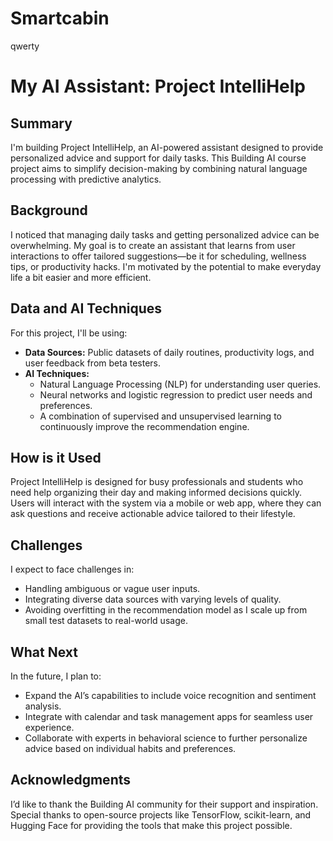 # Smartcabin
qwerty
# My AI Assistant: Project IntelliHelp

## Summary
I'm building Project IntelliHelp, an AI-powered assistant designed to provide personalized advice and support for daily tasks. This Building AI course project aims to simplify decision-making by combining natural language processing with predictive analytics.

## Background
I noticed that managing daily tasks and getting personalized advice can be overwhelming. My goal is to create an assistant that learns from user interactions to offer tailored suggestions—be it for scheduling, wellness tips, or productivity hacks. I'm motivated by the potential to make everyday life a bit easier and more efficient.

## Data and AI Techniques
For this project, I'll be using:
- **Data Sources:** Public datasets of daily routines, productivity logs, and user feedback from beta testers.
- **AI Techniques:** 
  - Natural Language Processing (NLP) for understanding user queries.
  - Neural networks and logistic regression to predict user needs and preferences.
  - A combination of supervised and unsupervised learning to continuously improve the recommendation engine.

## How is it Used
Project IntelliHelp is designed for busy professionals and students who need help organizing their day and making informed decisions quickly. Users will interact with the system via a mobile or web app, where they can ask questions and receive actionable advice tailored to their lifestyle.

## Challenges
I expect to face challenges in:
- Handling ambiguous or vague user inputs.
- Integrating diverse data sources with varying levels of quality.
- Avoiding overfitting in the recommendation model as I scale up from small test datasets to real-world usage.

## What Next
In the future, I plan to:
- Expand the AI’s capabilities to include voice recognition and sentiment analysis.
- Integrate with calendar and task management apps for seamless user experience.
- Collaborate with experts in behavioral science to further personalize advice based on individual habits and preferences.

## Acknowledgments
I’d like to thank the Building AI community for their support and inspiration. Special thanks to open-source projects like TensorFlow, scikit-learn, and Hugging Face for providing the tools that make this project possible.
